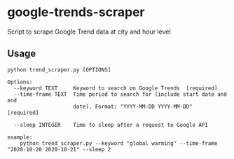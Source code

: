 # google-trends-scraper
Script to scrape Google Trend data at city and hour level

## Usage

```
python trend_scraper.py [OPTIONS]

Options:
  --keyword TEXT     Keyword to search on Google Trends  [required]
  --time-frame TEXT  Time period to search for (include start date and end
                     date). Format: "YYYY-MM-DD YYYY-MM-DD"  [required]

  --sleep INTEGER    Time to sleep after a request to Google API

example: 
    python trend_scraper.py --keyword "global warming" --time-frame "2020-10-20 2020-10-21" --sleep 2
```
